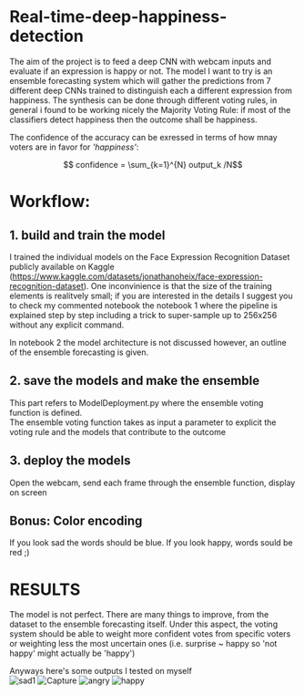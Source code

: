 # Real-time-deep-happiness-detection
The aim of the project is to feed a deep CNN with webcam inputs and evaluate if an expression is happy or not.
The model I want to try is an ensemble forecasting system which will gather the predictions from 7 different deep CNNs trained to distinguish each a different expression from happiness.
The synthesis can be done through different voting rules, in general i found to be working nicely the Majority Voting Rule: if most of the classifiers detect happiness then the outcome shall be happiness. <br>

The confidence of the accuracy can be exressed in terms of how mnay voters are in favor for *'happiness'*:<br>

$$ confidence = \sum_{k=1}^{N} output_k /N$$

# Workflow:
## 1. build and train the model 
I trained the individual models on the Face Expression Recognition Dataset publicly available on Kaggle 
(https://www.kaggle.com/datasets/jonathanoheix/face-expression-recognition-dataset). One inconvinience is that the size of the training elements is realitvely small; if you are
interested in the details I suggest you to check my commented notebook the notebook 1 where the pipeline is 
explained step by step including a trick to super-sample up to 256x256 without any explicit command.

In notebook 2 the model architecture is not discussed however, an outline of the ensemble forecasting is given. 

## 2. save the models and make the ensemble
This part refers to ModelDeployment.py where the ensemble voting function is defined. <br>
The ensemble voting function takes as input a parameter to explicit the voting rule and the models that contribute to the outcome

## 3. deploy the models
Open the webcam, send each frame through the ensemble function, display on screen

## Bonus: Color encoding
If you look sad the words should be blue. If you look happy, words sould be red ;)

# RESULTS
The model is not perfect. There are many things to improve, from the dataset to the ensemble forecasting itself. Under this aspect, the voting system should be able to weight more confident votes from specific voters or weighting less the most uncertain ones (i.e. surprise ~ happy so 'not happy' might actually be 'happy') 

Anyways here's some outputs I tested on myself <br>
![sad1](https://user-images.githubusercontent.com/49094051/194931473-4824c77a-013a-4e00-b2f6-162af33eed7c.PNG)
![Capture](https://user-images.githubusercontent.com/49094051/194931475-cd0bdd8c-dd68-4fd3-baf6-3223985058c1.PNG)
![angry](https://user-images.githubusercontent.com/49094051/194931476-3ccea384-470b-48d2-bcd6-8c43e1f5166a.PNG)
![happy](https://user-images.githubusercontent.com/49094051/194931480-83dd68b0-4bd2-4806-98ff-0076b17e3029.PNG)

